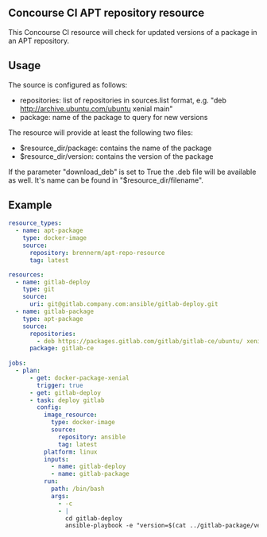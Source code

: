 ## Concourse CI APT repository resource
This Concourse CI resource will check for updated versions of a package in an APT repository.

## Usage
The source is configured as follows:
- repositories: list of repositories in sources.list format, e.g. "deb http://archive.ubuntu.com/ubuntu xenial main"
- package: name of the package to query for new versions

The resource will provide at least the following two files:
- $resource_dir/package: contains the name of the package
- $resource_dir/version: contains the version of the package

If the parameter "download_deb" is set to True the .deb file will be available as well.
It's name can be found in "$resource_dir/filename".

## Example
```yaml
resource_types:
  - name: apt-package
    type: docker-image
    source:
      repository: brennerm/apt-repo-resource
      tag: latest

resources:
  - name: gitlab-deploy
    type: git
    source:
      uri: git@gitlab.company.com:ansible/gitlab-deploy.git
  - name: gitlab-package
    type: apt-package
    source:
      repositories:
        - deb https://packages.gitlab.com/gitlab/gitlab-ce/ubuntu/ xenial main
      package: gitlab-ce
      
jobs:
  - plan:
      - get: docker-package-xenial
        trigger: true
      - get: gitlab-deploy
      - task: deploy gitlab
        config:
          image_resource:
            type: docker-image
            source:
              repository: ansible
              tag: latest
          platform: linux
          inputs:
            - name: gitlab-deploy
            - name: gitlab-package
          run:
            path: /bin/bash
            args:
              - -c
              - |
                cd gitlab-deploy
                ansible-playbook -e "version=$(cat ../gitlab-package/version)" gitlab.yml
```